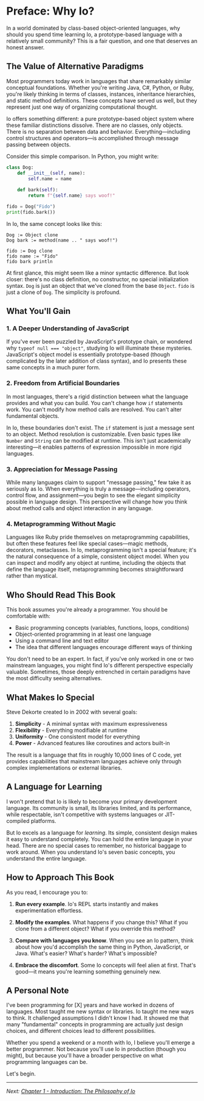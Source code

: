 # Preface: Why Io?

In a world dominated by class-based object-oriented languages, why should you spend time learning Io, a prototype-based language with a relatively small community? This is a fair question, and one that deserves an honest answer.

## The Value of Alternative Paradigms

Most programmers today work in languages that share remarkably similar conceptual foundations. Whether you're writing Java, C#, Python, or Ruby, you're likely thinking in terms of classes, instances, inheritance hierarchies, and static method definitions. These concepts have served us well, but they represent just one way of organizing computational thought.

Io offers something different: a pure prototype-based object system where these familiar distinctions dissolve. There are no classes, only objects. There is no separation between data and behavior. Everything—including control structures and operators—is accomplished through message passing between objects.

Consider this simple comparison. In Python, you might write:

```python
class Dog:
    def __init__(self, name):
        self.name = name
    
    def bark(self):
        return f"{self.name} says woof!"

fido = Dog("Fido")
print(fido.bark())
```

In Io, the same concept looks like this:

```io
Dog := Object clone
Dog bark := method(name .. " says woof!")

fido := Dog clone
fido name := "Fido"
fido bark println
```

At first glance, this might seem like a minor syntactic difference. But look closer: there's no class definition, no constructor, no special initialization syntax. `Dog` is just an object that we've cloned from the base `Object`. `fido` is just a clone of `Dog`. The simplicity is profound.

## What You'll Gain

### 1. **A Deeper Understanding of JavaScript**

If you've ever been puzzled by JavaScript's prototype chain, or wondered why `typeof null === "object"`, studying Io will illuminate these mysteries. JavaScript's object model is essentially prototype-based (though complicated by the later addition of class syntax), and Io presents these same concepts in a much purer form.

### 2. **Freedom from Artificial Boundaries**

In most languages, there's a rigid distinction between what the language provides and what you can build. You can't change how `if` statements work. You can't modify how method calls are resolved. You can't alter fundamental objects.

In Io, these boundaries don't exist. The `if` statement is just a message sent to an object. Method resolution is customizable. Even basic types like `Number` and `String` can be modified at runtime. This isn't just academically interesting—it enables patterns of expression impossible in more rigid languages.

### 3. **Appreciation for Message Passing**

While many languages claim to support "message passing," few take it as seriously as Io. When everything is truly a message—including operators, control flow, and assignment—you begin to see the elegant simplicity possible in language design. This perspective will change how you think about method calls and object interaction in any language.

### 4. **Metaprogramming Without Magic**

Languages like Ruby pride themselves on metaprogramming capabilities, but often these features feel like special cases—magic methods, decorators, metaclasses. In Io, metaprogramming isn't a special feature; it's the natural consequence of a simple, consistent object model. When you can inspect and modify any object at runtime, including the objects that define the language itself, metaprogramming becomes straightforward rather than mystical.

## Who Should Read This Book

This book assumes you're already a programmer. You should be comfortable with:

- Basic programming concepts (variables, functions, loops, conditions)
- Object-oriented programming in at least one language
- Using a command line and text editor
- The idea that different languages encourage different ways of thinking

You don't need to be an expert. In fact, if you've only worked in one or two mainstream languages, you might find Io's different perspective especially valuable. Sometimes, those deeply entrenched in certain paradigms have the most difficulty seeing alternatives.

## What Makes Io Special

Steve Dekorte created Io in 2002 with several goals:

1. **Simplicity** - A minimal syntax with maximum expressiveness
2. **Flexibility** - Everything modifiable at runtime
3. **Uniformity** - One consistent model for everything
4. **Power** - Advanced features like coroutines and actors built-in

The result is a language that fits in roughly 10,000 lines of C code, yet provides capabilities that mainstream languages achieve only through complex implementations or external libraries.

## A Language for Learning

I won't pretend that Io is likely to become your primary development language. Its community is small, its libraries limited, and its performance, while respectable, isn't competitive with systems languages or JIT-compiled platforms.

But Io excels as a language for *learning*. Its simple, consistent design makes it easy to understand completely. You can hold the entire language in your head. There are no special cases to remember, no historical baggage to work around. When you understand Io's seven basic concepts, you understand the entire language.

## How to Approach This Book

As you read, I encourage you to:

1. **Run every example**. Io's REPL starts instantly and makes experimentation effortless.

2. **Modify the examples**. What happens if you change this? What if you clone from a different object? What if you override this method?

3. **Compare with languages you know**. When you see an Io pattern, think about how you'd accomplish the same thing in Python, JavaScript, or Java. What's easier? What's harder? What's impossible?

4. **Embrace the discomfort**. Some Io concepts will feel alien at first. That's good—it means you're learning something genuinely new.

## A Personal Note

I've been programming for [X] years and have worked in dozens of languages. Most taught me new syntax or libraries. Io taught me new ways to think. It challenged assumptions I didn't know I had. It showed me that many "fundamental" concepts in programming are actually just design choices, and different choices lead to different possibilities.

Whether you spend a weekend or a month with Io, I believe you'll emerge a better programmer. Not because you'll use Io in production (though you might), but because you'll have a broader perspective on what programming languages can be.

Let's begin.

---

*Next: [Chapter 1 - Introduction: The Philosophy of Io](01-introduction.md)*